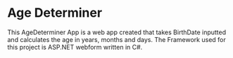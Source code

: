 # Age Determiner
This AgeDeterminer App is a web app created that takes BirthDate inputted and calculates the age in years, months and days.
The Framework used for this project is ASP.NET webform written in C#.